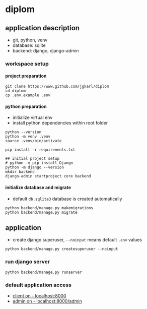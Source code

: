 # diplom

## application description

* git, python, venv
* database: sqlite
* backend: django, django-admin

### workspace setup

#### project preparation
```shell
git clone https://www.github.com/jgkarl/diplom 
cd diplom
cp .env.example .env
```

#### python preparation 
  * initialize virtual env
  * install python dependencies within root folder

```shell
python --version
python -m venv .venv 
source .venv/bin/activate

pip install -r requirements.txt

## initial project setup
# python -m pip install Django
python -m django --version
mkdir backend
django-admin startproject core backend
```

#### initialize database and migrate
* default ``db.sqlite3`` database is created automatically
```shell
python backend/manage.py makemigrations 
python backend/manage.py migrate
```

## application
* create django superuser, ``--noinput`` means default ``.env`` values
```shell
python backend/manage.py createsuperuser --noinput
```

### run django server
```shell
python backend/manage.py runserver
```

### default application access
* [client on - localhost:8000](http://127.0.0.1:8000)
* [admin on - localhost:8000/admin](http://127.0.0.1:8000/admin)